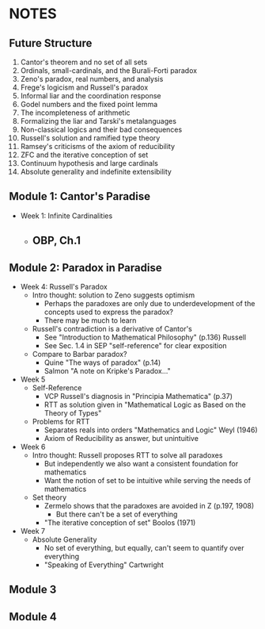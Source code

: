 # NOTES

## Future Structure

1. Cantor's theorem and no set of all sets
2. Ordinals, small-cardinals, and the Burali-Forti paradox
3. Zeno's paradox, real numbers, and analysis
4. Frege's logicism and Russell's paradox
5. Informal liar and the coordination response
6. Godel numbers and the fixed point lemma
7. The incompleteness of arithmetic
8. Formalizing the liar and Tarski's metalanguages
9. Non-classical logics and their bad consequences
10. Russell's solution and ramified type theory
11. Ramsey's criticisms of the axiom of reducibility
12. ZFC and the iterative conception of set
13. Continuum hypothesis and large cardinals
14. Absolute generality and indefinite extensibility

## Module 1: Cantor's Paradise

- Week 1: Infinite Cardinalities
  - OBP, Ch.1
    -

## Module 2: Paradox in Paradise

- Week 4: Russell's Paradox
  - Intro thought: solution to Zeno suggests optimism
    - Perhaps the paradoxes are only due to underdevelopment of the concepts used to express the paradox?
    - There may be much to learn
  - Russell's contradiction is a derivative of Cantor's
    - See "Introduction to Mathematical Philosophy" (p.136) Russell
    - See Sec. 1.4 in SEP "self-reference" for clear exposition
  - Compare to Barbar paradox?
    - Quine "The ways of paradox" (p.14)
    - Salmon "A note on Kripke's Paradox..."
- Week 5
  - Self-Reference
    - VCP Russell's diagnosis in "Principia Mathematica" (p.37)
    - RTT as solution given in "Mathematical Logic as Based on the Theory of Types"
  - Problems for RTT
    - Separates reals into orders "Mathematics and Logic" Weyl (1946)
    - Axiom of Reducibility as answer, but unintuitive
- Week 6
  - Intro thought: Russell proposes RTT to solve all paradoxes
    - But independently we also want a consistent foundation for mathematics
    - Want the notion of set to be intuitive while serving the needs of mathematics
  - Set theory
    - Zermelo shows that the paradoxes are avoided in Z (p.197, 1908)
      - But there can't be a set of everything
    - "The iterative conception of set" Boolos (1971)
- Week 7
  - Absolute Generality
    - No set of everything, but equally, can't seem to quantify over everything
    - "Speaking of Everything" Cartwright

## Module 3

## Module 4
